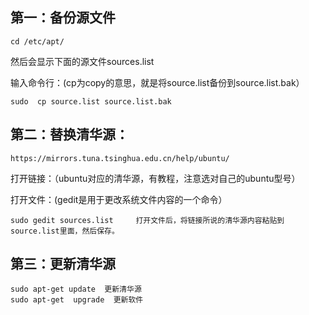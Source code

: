 ## 第一：备份源文件

```
cd /etc/apt/
```

然后会显示下面的源文件sources.list

输入命令行：(cp为copy的意思，就是将source.list备份到source.list.bak）

```
sudo  cp source.list source.list.bak
```

## 第二：替换清华源：

```
https://mirrors.tuna.tsinghua.edu.cn/help/ubuntu/
```

打开链接：（ubuntu对应的清华源，有教程，注意选对自己的ubuntu型号）

打开文件：(gedit是用于更改系统文件内容的一个命令）

```
sudo gedit sources.list     打开文件后，将链接所说的清华源内容粘贴到source.list里面，然后保存。
```

## 第三：更新清华源
```
sudo apt-get update  更新清华源
sudo apt-get  upgrade  更新软件
```
